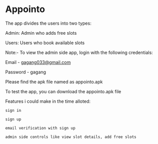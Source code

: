 # Appointo

The app divides the users into two types:

  Admin:
    Admin who adds free slots
    
  Users:
    Users who book available slots
    
Note:- To view the admin side app, login with the following credentials:

  Email - gagang033@gmail.com
  
  Password - gagang
  
Please find the apk file named as appointo.apk
  
To test the app, you can download the appointo.apk file 
  

Features i could make in the time alloted:

    sign in
    
    sign up
    
    email verification with sign up
    
    admin side controls like view slot details, add free slots
    
    
    
